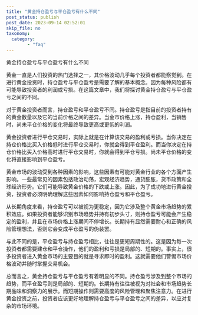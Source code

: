 ```yaml
---
title: "黄金持仓盈亏与平仓盈亏有什么不同"
post_status: publish
post_date: 2023-09-14 02:52:01
skip_file: no
taxonomy:
  category:
        - "faq"
---
```


黄金持仓盈亏与平仓盈亏有什么不同

黄金一直是人们投资的热门选择之一，其价格波动几乎每个投资者都能察觉到。在进行黄金投资时，持仓盈亏与平仓盈亏是需要了解的基本概念。因为每种风险都有可能导致投资者的利润或亏损。在这篇文章中，我们将探讨黄金持仓盈亏与平仓盈亏之间的不同。

对于黄金投资者而言，持仓盈亏和平仓盈亏不同。持仓盈亏是指目前的投资者持有的黄金数量以及它的当前价格之间的差异。当金市价格上涨，持仓盈利，当销售时，尚未平仓价格的变化将最终导致更高或更低的利润。

黄金投资者进行平仓交易时，实际上就是在计算该交易的盈利或亏损。当你决定在持仓价格比买入价格低时进行平仓交易时，你就会得到平仓盈利。而当你决定在持仓价格比买入价格高时进行平仓交易时，你就会得到平仓亏损。尚未平仓价格的变化将直接影响到平仓盈亏。

黄金市场的波动受到各种因素的影响，这些因素有可能对黄金行业的各个方面产生影响。一些最常见的因素包括政治动荡，宏观经济趋势，通货膨胀，货币政策和全球经济形势。它们可能导致黄金价格的下跌或上涨。因此，为了成功地进行黄金投资，投资者必须明确理解这些因素如何影响持仓盈亏和平仓盈亏。

从长期角度来看，持仓盈亏可以被视为更稳定，因为它涉及整个黄金市场趋势的累积效应。如果投资者能够识别市场趋势并持有初步头寸，则持仓盈亏可能会产生稳定的盈利，并且在市场价格上涨期间不停增长。长期持有显然需要耐心和正确的风险管理想法，否则它会变成平仓盈亏的伪装罢。

与此不同的是，平仓盈亏与持仓盈亏相比，往往是更短周期性的。这是因为每一次投资者都需要建仓和平仓操作，他们的盈利和亏损是局部的、短期的。事实上，很多投资者进入黄金市场的主要目的就是寻求即时的盈利。这就需要他们警惕市场价格波动并随时掌握交易机会。

总而言之，黄金持仓盈亏与平仓盈亏有着明显的不同。持仓盈亏涉及到整个市场的趋势，而平仓盈亏则是局部的、短期的。长期持有往往被视为对社会和市场趋势长期品味和洞察力的展示。而短期操作则需要高度的风险管理和聚焦注意力。在进行黄金投资之前，投资者应该更好地理解持仓盈亏与平仓盈亏之间的差异，以应对复杂的市场环境。
